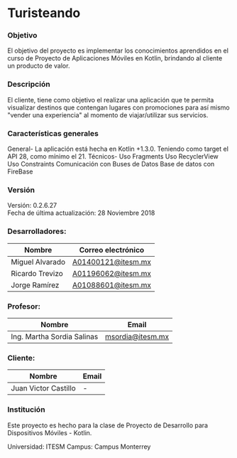 # Turisteando

### Objetivo
El objetivo del proyecto es implementar los conocimientos aprendidos en el curso de Proyecto de Aplicaciones Móviles en Kotlin, brindando al cliente un producto de valor. 

### Descripción
El cliente, tiene como objetivo el realizar una aplicación que te permita visualizar destinos que contengan lugares con promociones para así mismo "vender una experiencia" al momento de viajar/utilizar sus servicios.

### Características generales
General-
La aplicación está hecha en Kotlin +1.3.0.
Teniendo como target el API 28, como mínimo el 21.
Técnicos-
Uso Fragments
Uso RecyclerView
Uso Constraints
Comunicación con Buses de Datos
Base de datos con FireBase

### Versión
Versión: 0.2.6.27  
Fecha de última actualización: 28 Noviembre 2018

### Desarrolladores:

| Nombre  | Correo electrónico |
| ------------- | ------------- |
| Miguel  Alvarado | A01400121@itesm.mx |
| Ricardo Trevizo | A01196062@itesm.mx |
| Jorge Ramírez | A01088601@itesm.mx |

### Profesor:

| Nombre  | Email |
| ------------- | ------------- |
| Ing. Martha Sordia Salinas | msordia@itesm.mx |

### Cliente:

| Nombre  | Email |
| ------------- | ------------- |
| Juan Victor Castillo | - |


### Institución

Este proyecto es hecho para la clase de Proyecto de Desarrollo para Dispositivos Móviles - Kotlin.

Universidad: ITESM
Campus: Campus Monterrey


